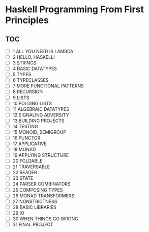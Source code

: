 # Haskell Programming From First Principles

## TOC

- [ ] 1 ALL YOU NEED IS LAMBDA
- [ ] 2 HELLO, HASKELL!
- [ ] 3 STRINGS
- [ ] 4 BASIC DATATYPES
- [ ] 5 TYPES
- [ ] 6 TYPECLASSES
- [ ] 7 MORE FUNCTIONAL PATTERNS
- [ ] 8 RECURSION
- [ ] 9 LISTS
- [ ] 10 FOLDING LISTS
- [ ] 11 ALGEBRAIC DATATYPES
- [ ] 12 SIGNALING ADVERSITY
- [ ] 13 BUILDING PROJECTS
- [ ] 14 TESTING
- [ ] 15 MONOID, SEMIGROUP
- [ ] 16 FUNCTOR
- [ ] 17 APPLICATIVE
- [ ] 18 MONAD
- [ ] 19 APPLYING STRUCTURE
- [ ] 20 FOLDABLE
- [ ] 21 TRAVERSABLE
- [ ] 22 READER
- [ ] 23 STATE
- [ ] 24 PARSER COMBINATORS
- [ ] 25 COMPOSING TYPES
- [ ] 26 MONAD TRANSFORMERS
- [ ] 27 NONSTRICTNESS
- [ ] 28 BASIC LIBRARIES
- [ ] 29 IO
- [ ] 30 WHEN THINGS GO WRONG
- [ ] 31 FINAL PROJECT 
